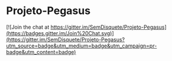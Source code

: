 # Projeto-Pegasus

[![Join the chat at https://gitter.im/SemDisquete/Projeto-Pegasus](https://badges.gitter.im/Join%20Chat.svg)](https://gitter.im/SemDisquete/Projeto-Pegasus?utm_source=badge&utm_medium=badge&utm_campaign=pr-badge&utm_content=badge)
